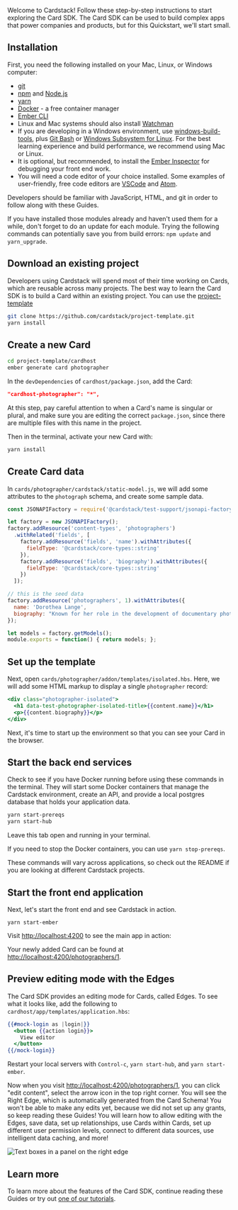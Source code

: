 Welcome to Cardstack! Follow these step-by-step instructions to start exploring the Card SDK.
The Card SDK can be used to build complex apps that power companies and products, but 
for this Quickstart, we'll start small.

## Installation

First, you need the following installed on your Mac, Linux, or Windows computer:

- [git](https://git-scm.com/)
- [npm](https://www.npmjs.com/get-npm) and [Node.js](https://nodejs.org/en/)
- [yarn](https://yarnpkg.com/en/)
- [Docker](https://www.docker.com/get-started) - a free container manager
- [Ember CLI](https://cli.emberjs.com/release/)
- Linux and Mac systems should also install [Watchman](https://facebook.github.io/watchman/)
- If you are developing in a Windows environment, use [windows-build-tools](https://github.com/felixrieseberg/windows-build-tools), plus [Git Bash](https://gitforwindows.org/) or [Windows Subsystem for Linux](https://docs.microsoft.com/en-us/windows/wsl/install-win10). For the best learning experience and build performance, we recommend using Mac or Linux. 
- It is optional, but recommended, to install the [Ember Inspector](https://guides.emberjs.com/release/ember-inspector/) for debugging your front end work.
- You will need a code editor of your choice installed. Some examples of user-friendly, free code editors are [VSCode](https://code.visualstudio.com/) and [Atom](https://atom.io/).

Developers should be familiar with JavaScript, HTML, and git in order to follow
along with these Guides.

If you have installed those modules already and haven't used them for a while, don't forget to do an update for each module. Trying the following commands can potentially save you from build errors: `npm update` and `yarn_upgrade`.

## Download an existing project

Developers using Cardstack will spend most of their time working on Cards,
which are reusable across many projects.
The best way to learn the Card SDK is to build a Card within an existing project.
You can use the [project-template](https://github.com/cardstack/project-template)

```bash
git clone https://github.com/cardstack/project-template.git
yarn install
```

## Create a new Card

```bash
cd project-template/cardhost
ember generate card photographer
```

In the `devDependencies` of `cardhost/package.json`, add the Card:

```json
"cardhost-photographer": "*",
```

At this step, pay careful attention to when a Card's name is singular or plural, and
make sure you are editing the correct `package.json`, since there are multiple files
with this name in the project.

Then in the terminal, activate your new Card with:

```bash
yarn install
```

## Create Card data

In `cards/photographer/cardstack/static-model.js`, we will add some attributes to the
`photograph` schema, and create some sample data.

```js
const JSONAPIFactory = require('@cardstack/test-support/jsonapi-factory');

let factory = new JSONAPIFactory();
factory.addResource('content-types', 'photographers')
  .withRelated('fields', [
    factory.addResource('fields', 'name').withAttributes({
      fieldType: '@cardstack/core-types::string'
    }),
    factory.addResource('fields', 'biography').withAttributes({
      fieldType: '@cardstack/core-types::string'
    })
  ]);

// this is the seed data
factory.addResource('photographers', 1).withAttributes({
  name: 'Dorothea Lange',
  biography: "Known for her role in the development of documentary photography."
});

let models = factory.getModels();
module.exports = function() { return models; };
```

## Set up the template

Next, open `cards/photographer/addon/templates/isolated.hbs`. Here, we will add some
HTML markup to display a single `photographer` record:

```handlebars
<div class="photographer-isolated">
  <h1 data-test-photographer-isolated-title>{{content.name}}</h1>
  <p>{{content.biography}}</p>
</div>
```

Next, it's time to start up the environment so that you can see your Card in the browser.

## Start the back end services

Check to see if you have Docker running before using these commands in the terminal. They will start some Docker containers that manage the Cardstack
environment, create an API, and provide a local postgres database that holds your application data.

```bash
yarn start-prereqs
yarn start-hub
```

Leave this tab open and running in your terminal.

If you need to stop the Docker containers, you can use `yarn stop-prereqs`.

These commands will vary across applications, so check out the README
if you are looking at different Cardstack projects.

## Start the front end application

Next, let's start the front end and see Cardstack in action.

```
yarn start-ember
```

Visit [http://localhost:4200](http://localhost:4200) to see the main app in action:

Your newly added Card can be found at [http://localhost:4200/photographers/1](http://localhost:4200/photographers/1).

## Preview editing mode with the Edges

The Card SDK provides an editing mode for Cards, called Edges.
To see what it looks like, add the following to `cardhost/app/templates/application.hbs`:

```handlebars
{{#mock-login as |login|}}
  <button {{action login}}>
    View editor
  </button>
{{/mock-login}}
```

Restart your local servers with `Control-c`, `yarn start-hub`, and `yarn start-ember`.

Now when you visit [http://localhost:4200/photographers/1](http://localhost:4200/photographers/1), you can click "edit content", select the arrow icon in the top right corner. You will see the Right Edge, which is automatically generated from the Card Schema!
You won't be able to make any edits yet, because we did not set up any grants, so keep reading these Guides!
You will learn how to allow editing with the Edges,
save data, set up relationships, use Cards within Cards, set up different user permission levels, connect to different data sources,
use intelligent data caching, and more!

![Text boxes in a panel on the right edge](/images/quickstart.png)

## Learn more

To learn more about the features of the Card SDK, continue reading these Guides or try out
[one of our tutorials](https://docs.cardstack.com/release/developer-cookbook/movielist-tutorial/).
